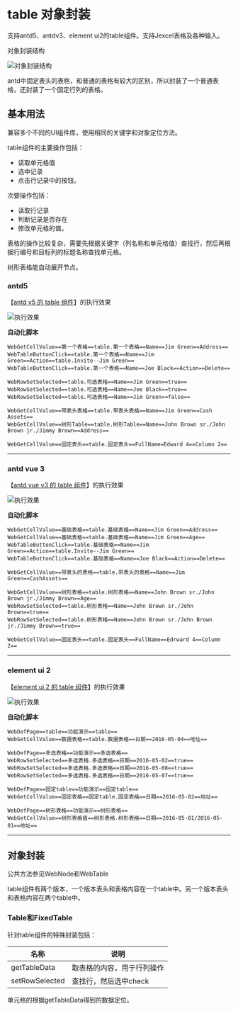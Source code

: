 # table 对象封装

支持antd5、antdv3、element ui2的table组件。支持Jexcel表格及各种输入。

对象封装结构

![对象封装结构](https://raw.gitmirror.com/skywoo0128/willing/main/doc/web/object/table/stuc.png "对象封装结构")

antd中固定表头的表格，和普通的表格有较大的区别，所以封装了一个普通表格，还封装了一个固定行列的表格。

## 基本用法

兼容多个不同的UI组件库，使用相同的关键字和对象定位方法。

table组件的主要操作包括：
- 读取单元格值
- 选中记录
- 点击行记录中的按钮。
 
次要操作包括：
- 读取行记录
- 判断记录是否存在
- 修改单元格的值。

表格的操作比较复杂，需要先根据关键字（列名称和单元格值）查找行，然后再根据行编号和目标列的标题名称查找单元格。

树形表格能自动展开节点。

### antd5 

【[antd v5 的 table 组件](https://ant-design.antgroup.com/components/table-cn)】的执行效果

![执行效果](https://raw.gitmirror.com/skywoo0128/willing/main/doc/web/object/table/antd.gif "执行效果")

**自动化脚本**
```
WebGetCellValue==第一个表格==table.第一个表格==Name==Jim Green==Address==
WebTableButtonClick==table.第一个表格==Name==Jim Green==Action==table.Invite--Jim Green==
WebTableButtonClick==table.第一个表格==Name==Joe Black==Action==Delete==

WebRowSetSelected==table.可选表格==Name==Jim Green==true==
WebRowSetSelected==table.可选表格==Name==Joe Black==true==
WebRowSetSelected==table.可选表格==Name==Jim Green==false==

WebGetCellValue==带表头表格==table.带表头表格==Name==Jim Green==Cash Assets==
WebGetCellValue==树形Table==table.树形Table==Name==John Brown sr./John Brown jr./Jimmy Brown==Address==

WebGetCellValue==固定表头==table.固定表头==FullName=Edward 4==Column 2==
```


***

### antd vue 3

【[antd vue v3 的 table 组件](https://www.antdv.com/components/table-cn)】的执行效果

![执行效果](https://raw.gitmirror.com/skywoo0128/willing/main/doc/web/object/table/antdv.gif "执行效果")

**自动化脚本**
```
WebGetCellValue==基础表格==table.基础表格==Name==Jim Green==Address==
WebGetCellValue==基础表格==table.基础表格==Name==Jim Green==Age==
WebTableButtonClick==table.基础表格==Name==Jim Green==Action==table.Invite--Jim Green==
WebTableButtonClick==table.基础表格==Name==Joe Black==Action==Delete==

WebGetCellValue==带表头的表格==table.带表头的表格==Name==Jim Green==CashAssets==

WebGetCellValue==树形表格==table.树形表格==Name==John Brown sr./John Brown jr./Jimmy Brown==Age==
WebRowSetSelected==table.树形表格==Name==John Brown sr./John Brown==true==
WebRowSetSelected==table.树形表格==Name==John Brown sr./John Brown jr./Jimmy Brown==true==

WebGetCellValue==固定表头==table.固定表头==FullName==Edrward 4==Column 2==
```



***

### element ui 2

【[element ui 2 的 table 组件](https://element.eleme.cn/#/zh-CN/component/table)】的执行效果

![执行效果](https://raw.gitmirror.com/skywoo0128/willing/main/doc/web/object/table/eui.gif "执行效果")


**自动化脚本**
```
WebDefPage==table==功能演示==table==
WebGetCellValue==数据表格==table.数据表格==日期==2016-05-04==地址==

WebDefPage==多选表格==功能演示==多选表格==
WebRowSetSelected==多选表格.多选表格==日期==2016-05-02==true==
WebRowSetSelected==多选表格.多选表格==日期==2016-05-08==true==
WebRowSetSelected==多选表格.多选表格==日期==2016-05-07==true==

WebDefPage==固定table==功能演示==固定table==
WebGetCellValue==固定表格==固定table.固定表格==日期==2016-05-02==地址==

WebDefPage==树形表格==功能演示==树形表格==
WebGetCellValue==树形表格值==树形表格.树形表格==日期==2016-05-01/2016-05-01==地址==
```

***

## 对象封装

公共方法参见WebNode和WebTable

table组件有两个版本，一个版本表头和表格内容在一个table中。另一个版本表头和表格内容在两个table中。

### Table和FixedTable

针对table组件的特殊封装包括：

| 名称 | 说明 |
| --- | --- |
| getTableData | 取表格的内容，用于行列操作 |
| setRowSelected | 查找行，然后选中check |

单元格的根据getTableData得到的数据定位。

